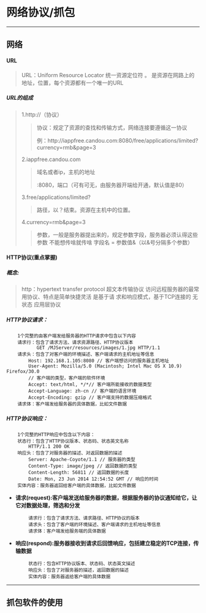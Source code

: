 # 网络协议\/抓包

---

## 网络

#### URL

> URL：Uniform Resource Locator 统一资源定位符 。 是资源在网路上的地址，位置，每个资源都有一个唯一的URL

##### URL的组成

> 1.http:\/\/（协议）
> 
> > 协议：规定了资源的查找和传输方式，网络连接要遵循这一协议
> > 
> > 例：http:\/\/iappfree.candou.com:8080\/free\/applications\/limited?currency=rmb&page=3
> 
> 2.iappfree.candou.com
> 
> > 域名或者ip，主机的地址
> > 
> > :8080，端口（可有可无，由服务器开端给开通，默认值是80）
> 
> 3.free\/applications\/limited?
> 
> > 路径，以？结束。资源在主机中的位置。
> 
> 4.currency=rmb&page=3
> 
> > 参数，一般是服务器提出来的，规定参数字段，服务器必须认得这些参数
> > 不能想传啥就传啥
> > 字段名 = 参数值&（以&号分隔多个参数）

#### HTTP协议\(重点掌握\)

##### 概念:

> http：hypertext transfer protocol 超文本传输协议
>          访问远程服务器的最常用协议、特点是简单快捷灵活
>          是基于请 求和响应模式，基于TCP连接的 无状态 应用层协议

##### HTTP协议请求：

```
    1个完整的由客户端发给服务器的HTTP请求中包含以下内容
    请求行：包含了请求方法、请求资源路径、HTTP协议版本
           GET /MJServer/resources/images/1.jpg HTTP/1.1
    请求头：包含了对客户端的环境描述、客户端请求的主机地址等信息
        Host: 192.168.1.105:8080 // 客户端想访问的服务器主机地址
        User-Agent: Mozilla/5.0 (Macintosh; Intel Mac OS X 10.9) Firefox/30.0
        // 客户端的类型，客户端的软件环境
        Accept: text/html, */*// 客户端所能接收的数据类型
        Accept-Language: zh-cn // 客户端的语言环境
        Accept-Encoding: gzip // 客户端支持的数据压缩格式
    请求体：客户端发给服务器的具体数据，比如文件数据
```

##### HTTP协议响应：

```
    1个完整的HTTP响应中包含以下内容：
    状态行：包含了HTTP协议版本、状态码、状态英文名称
        HTTP/1.1 200 OK
    响应头：包含了对服务器的描述、对返回数据的描述
        Server: Apache-Coyote/1.1 // 服务器的类型
        Content-Type: image/jpeg // 返回数据的类型
        Content-Length: 56811 // 返回数据的长度
        Date: Mon, 23 Jun 2014 12:54:52 GMT // 响应的时间
    实体内容：服务器返回给客户端的具体数据，比如文件数据
```

* **请求\(request\):客户端发送给服务器的数据，根据服务器的协议通知给它，让它对数据处理，筛选和分发**

```
        请求行：包含了请求方法、请求路径、HTTP协议的版本
        请求头：包含了客户端的环境描述、客户端请求的主机地址等信息
        请求体：客户端发给服务端的具体数据
```

* **响应\(respond\):服务器接收到请求后回馈响应，包括建立稳定的TCP连接，传输数据**

```
        状态行：包含HTTP协议版本、状态码、状态英文描述
        响应头：包含了对服务器的描述，返回数据的描述
        实体内容：服务器返给客户端的具体数据
```

---

## 抓包软件的使用

